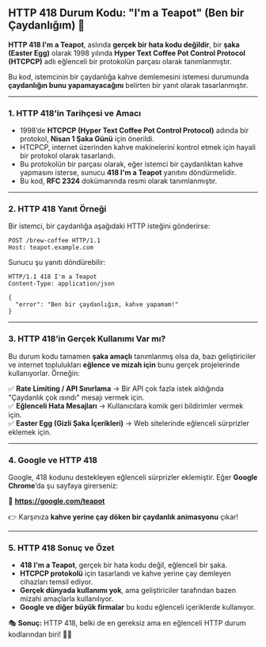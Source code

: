 ## **HTTP 418 Durum Kodu: "I'm a Teapot" (Ben bir Çaydanlığım) 🍵**

**HTTP 418 I'm a Teapot**, aslında **gerçek bir hata kodu değildir**, bir **şaka (Easter Egg)** olarak 1998 yılında **Hyper Text Coffee Pot Control Protocol (HTCPCP)** adlı eğlenceli bir protokolün parçası olarak tanımlanmıştır.

Bu kod, istemcinin bir çaydanlığa kahve demlemesini istemesi durumunda **çaydanlığın bunu yapamayacağını** belirten bir yanıt olarak tasarlanmıştır.

---

### **1. HTTP 418'in Tarihçesi ve Amacı**
- 1998’de **HTCPCP (Hyper Text Coffee Pot Control Protocol)** adında bir protokol, **Nisan 1 Şaka Günü** için önerildi.  
- HTCPCP, internet üzerinden kahve makinelerini kontrol etmek için hayali bir protokol olarak tasarlandı.  
- Bu protokolün bir parçası olarak, eğer istemci bir çaydanlıktan kahve yapmasını isterse, sunucu **418 I'm a Teapot** yanıtını döndürmelidir.  
- Bu kod, **RFC 2324** dokümanında resmi olarak tanımlanmıştır.

---

### **2. HTTP 418 Yanıt Örneği**
Bir istemci, bir çaydanlığa aşağıdaki HTTP isteğini gönderirse:

```http
POST /brew-coffee HTTP/1.1
Host: teapot.example.com
```
Sunucu şu yanıtı döndürebilir:

```http
HTTP/1.1 418 I'm a Teapot
Content-Type: application/json

{
  "error": "Ben bir çaydanlığım, kahve yapamam!"
}
```

---

### **3. HTTP 418’in Gerçek Kullanımı Var mı?**
Bu durum kodu tamamen **şaka amaçlı** tanımlanmış olsa da, bazı geliştiriciler ve internet toplulukları **eğlence ve mizah için** bunu gerçek projelerinde kullanıyorlar. Örneğin:

✅ **Rate Limiting / API Sınırlama** → Bir API çok fazla istek aldığında "Çaydanlık çok ısındı" mesajı vermek için.  
✅ **Eğlenceli Hata Mesajları** → Kullanıcılara komik geri bildirimler vermek için.  
✅ **Easter Egg (Gizli Şaka İçerikleri)** → Web sitelerinde eğlenceli sürprizler eklemek için.

---

### **4. Google ve HTTP 418**
Google, 418 kodunu destekleyen eğlenceli sürprizler eklemiştir. Eğer **Google Chrome**’da şu sayfaya girerseniz:

🔗 **https://google.com/teapot**  

👉 Karşınıza **kahve yerine çay döken bir çaydanlık animasyonu** çıkar!

---

### **5. HTTP 418 Sonuç ve Özet**
- **418 I'm a Teapot**, gerçek bir hata kodu değil, eğlenceli bir şaka.
- **HTCPCP protokolü** için tasarlandı ve kahve yerine çay demleyen cihazları temsil ediyor.
- **Gerçek dünyada kullanımı yok**, ama geliştiriciler tarafından bazen mizahi amaçlarla kullanılıyor.
- **Google ve diğer büyük firmalar** bu kodu eğlenceli içeriklerde kullanıyor.

🎭 **Sonuç:** HTTP 418, belki de en gereksiz ama en eğlenceli HTTP durum kodlarından biri! 🍵😄